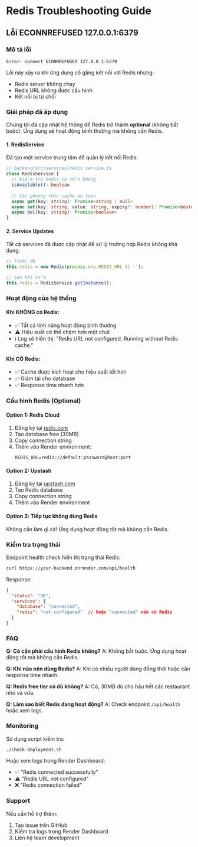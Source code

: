 # Redis Troubleshooting Guide

## Lỗi ECONNREFUSED 127.0.0.1:6379

### Mô tả lỗi
```
Error: connect ECONNREFUSED 127.0.0.1:6379
```

Lỗi này xảy ra khi ứng dụng cố gắng kết nối với Redis nhưng:
- Redis server không chạy
- Redis URL không được cấu hình
- Kết nối bị từ chối

### Giải pháp đã áp dụng

Chúng tôi đã cập nhật hệ thống để Redis trở thành **optional** (không bắt buộc). Ứng dụng sẽ hoạt động bình thường mà không cần Redis.

#### 1. RedisService
Đã tạo một service trung tâm để quản lý kết nối Redis:

```typescript
// backend/src/services/redis.service.ts
class RedisService {
  // Kiểm tra Redis có sẵn không
  isAvailable(): boolean
  
  // Các phương thức cache an toàn
  async get(key: string): Promise<string | null>
  async set(key: string, value: string, expiry?: number): Promise<boolean>
  async del(key: string): Promise<boolean>
}
```

#### 2. Service Updates
Tất cả services đã được cập nhật để xử lý trường hợp Redis không khả dụng:

```typescript
// Trước đó
this.redis = new Redis(process.env.REDIS_URL || '');

// Sau khi sửa
this.redis = RedisService.getInstance();
```

### Hoạt động của hệ thống

#### Khi KHÔNG có Redis:
- ✅ Tất cả tính năng hoạt động bình thường
- ⚠️ Hiệu suất có thể chậm hơn một chút
- ℹ️ Log sẽ hiển thị: "Redis URL not configured. Running without Redis cache."

#### Khi CÓ Redis:
- ✅ Cache được kích hoạt cho hiệu suất tốt hơn
- ✅ Giảm tải cho database
- ✅ Response time nhanh hơn

### Cấu hình Redis (Optional)

#### Option 1: Redis Cloud
1. Đăng ký tại [redis.com](https://redis.com)
2. Tạo database free (30MB)
3. Copy connection string
4. Thêm vào Render environment:
   ```
   REDIS_URL=redis://default:password@host:port
   ```

#### Option 2: Upstash
1. Đăng ký tại [upstash.com](https://upstash.com)
2. Tạo Redis database
3. Copy connection string
4. Thêm vào Render environment

#### Option 3: Tiếp tục không dùng Redis
Không cần làm gì cả! Ứng dụng hoạt động tốt mà không cần Redis.

### Kiểm tra trạng thái

Endpoint health check hiển thị trạng thái Redis:

```bash
curl https://your-backend.onrender.com/api/health
```

Response:
```json
{
  "status": "OK",
  "services": {
    "database": "connected",
    "redis": "not configured"  // hoặc "connected" nếu có Redis
  }
}
```

### FAQ

**Q: Có cần phải cấu hình Redis không?**
A: Không bắt buộc. Ứng dụng hoạt động tốt mà không cần Redis.

**Q: Khi nào nên dùng Redis?**
A: Khi có nhiều người dùng đồng thời hoặc cần response time nhanh.

**Q: Redis free tier có đủ không?**
A: Có, 30MB đủ cho hầu hết các restaurant nhỏ và vừa.

**Q: Làm sao biết Redis đang hoạt động?**
A: Check endpoint `/api/health` hoặc xem logs.

### Monitoring

Sử dụng script kiểm tra:
```bash
./check-deployment.sh
```

Hoặc xem logs trong Render Dashboard:
- ✅ "Redis connected successfully"
- ⚠️ "Redis URL not configured"
- ❌ "Redis connection failed"

### Support

Nếu cần hỗ trợ thêm:
1. Tạo issue trên GitHub
2. Kiểm tra logs trong Render Dashboard
3. Liên hệ team development